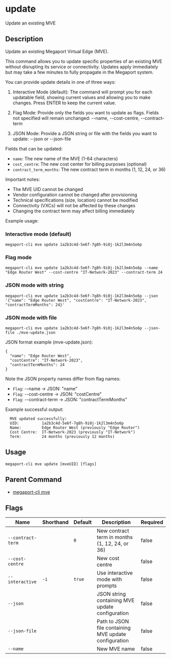 # update

Update an existing MVE

## Description

Update an existing Megaport Virtual Edge (MVE).

This command allows you to update specific properties of an existing MVE without
disrupting its service or connectivity. Updates apply immediately but may take
a few minutes to fully propagate in the Megaport system.

You can provide update details in one of three ways:

1. Interactive Mode (default):
   The command will prompt you for each updatable field, showing current values
   and allowing you to make changes. Press ENTER to keep the current value.

2. Flag Mode:
   Provide only the fields you want to update as flags. Fields not specified
   will remain unchanged:
   --name, --cost-centre, --contract-term

3. JSON Mode:
   Provide a JSON string or file with the fields you want to update:
   --json <json-string> or --json-file <path>

Fields that can be updated:
- `name`: The new name of the MVE (1-64 characters)
- `cost_centre`: The new cost center for billing purposes (optional)
- `contract_term_months`: The new contract term in months (1, 12, 24, or 36)

Important notes:
- The MVE UID cannot be changed
- Vendor configuration cannot be changed after provisioning
- Technical specifications (size, location) cannot be modified
- Connectivity (VXCs) will not be affected by these changes
- Changing the contract term may affect billing immediately

Example usage:

### Interactive mode (default)
```
megaport-cli mve update 1a2b3c4d-5e6f-7g8h-9i0j-1k2l3m4n5o6p

```

### Flag mode
```
megaport-cli mve update 1a2b3c4d-5e6f-7g8h-9i0j-1k2l3m4n5o6p --name "Edge Router West" --cost-centre "IT-Network-2023" --contract-term 24

```

### JSON mode with string
```
megaport-cli mve update 1a2b3c4d-5e6f-7g8h-9i0j-1k2l3m4n5o6p --json '{"name": "Edge Router West", "costCentre": "IT-Network-2023", "contractTermMonths": 24}'

```

### JSON mode with file
```
megaport-cli mve update 1a2b3c4d-5e6f-7g8h-9i0j-1k2l3m4n5o6p --json-file ./mve-update.json

```

JSON format example (mve-update.json):
```
{
  "name": "Edge Router West",
  "costCentre": "IT-Network-2023",
  "contractTermMonths": 24
}

```

Note the JSON property names differ from flag names:
- `Flag`: --name             → JSON: "name"
- `Flag`: --cost-centre      → JSON: "costCentre"
- `Flag`: --contract-term    → JSON: "contractTermMonths"

Example successful output:
```
  MVE updated successfully:
  UID:          1a2b3c4d-5e6f-7g8h-9i0j-1k2l3m4n5o6p
  Name:         Edge Router West (previously "Edge Router")  
  Cost Centre:  IT-Network-2023 (previously "IT-Network")
  Term:         24 months (previously 12 months)

```



## Usage

```
megaport-cli mve update [mveUID] [flags]
```



## Parent Command

* [megaport-cli mve](megaport-cli_mve.md)




## Flags

| Name | Shorthand | Default | Description | Required |
|------|-----------|---------|-------------|----------|
| `--contract-term` |  | `0` | New contract term in months (1, 12, 24, or 36) | false |
| `--cost-centre` |  |  | New cost centre | false |
| `--interactive` | `-i` | `true` | Use interactive mode with prompts | false |
| `--json` |  |  | JSON string containing MVE update configuration | false |
| `--json-file` |  |  | Path to JSON file containing MVE update configuration | false |
| `--name` |  |  | New MVE name | false |



